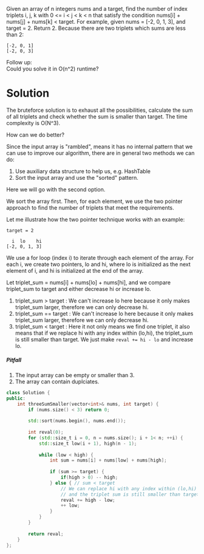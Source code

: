Given an array of n integers nums and a target, find the number of index triplets i, j, k with 0 <= i < j < k < n that satisfy the condition nums[i] + nums[j] + nums[k] < target.
For example, given nums = [-2, 0, 1, 3], and target = 2.
Return 2. Because there are two triplets which sums are less than 2:

```
[-2, 0, 1]
[-2, 0, 3]
```

Follow up:  
Could you solve it in O(n^2) runtime?  

# Solution

The bruteforce solution is to exhaust all the possibilities, calculate the sum of all triplets and check whether the sum is smaller than target. The time complexity is O(N^3).

How can we do better?

Since the input array is "rambled", means it has no internal pattern that we can use to improve our algorithm, there are in general two methods we can do:

1. Use auxiliary data structure to help us, e.g. HashTable
2. Sort the input array and use the "sorted" pattern.

Here we will go with the second option.

We sort the array first. Then, for each element, we use the two pointer approach to find the number of triplets that meet the requirements.

Let me illustrate how the two pointer technique works with an example:

```
target = 2

  i  lo    hi
[-2, 0, 1, 3]
```

We use a for loop (index i) to iterate through each element of the array. For each i, we create two pointers, lo and hi, where lo is initialized as the next element of i, and hi is initialized at the end of the array. 

Let triplet_sum = nums[i] + nums[lo] + nums[hi], and we compare triplet_sum to target and either decrease hi or increase lo. 

1. triplet_sum > target : We can't increase lo here because it only makes triplet_sum larger, therefore we can only decrease hi.    
2. triplet_sum == target : We can't increase lo here because it only makes triplet_sum larger, therefore we can only decrease hi.  
3. triplet_sum < target : Here it not only means we find one triplet, it also means that if we replace hi with any index within (lo,hi), the triplet_sum is still smaller than target. We just make ```reval += hi - lo``` and increase lo.  

##### Pitfall

1. The input array can be empty or smaller than 3.
2. The array can contain duplciates.

```cpp
class Solution {
public:
    int threeSumSmaller(vector<int>& nums, int target) {
        if (nums.size() < 3) return 0;
        
        std::sort(nums.begin(), nums.end());
        
        int reval(0);
        for (std::size_t i = 0, n = nums.size(); i + 1< n; ++i) {
            std::size_t low(i + 1), high(n - 1);
            
            while (low < high) {
                int sum = nums[i] + nums[low] + nums[high];
                
                if (sum >= target) {
                    if(high > 0) -- high;
                } else { // sum < target
                    // We can replace hi with any index within (lo,hi) 
                    // and the triplet sum is still smaller than target 
                    reval += high - low;
                    ++ low;
                }
            }
        }
        
        return reval;
    }
};
```
